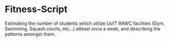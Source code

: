 # Fitness-Script
Estimating the number of students which utilize UofT RAWC facilities (Gym, Swimming, Squash courts, etc...) atleast once a week, and describing the patterns amongst them. 

